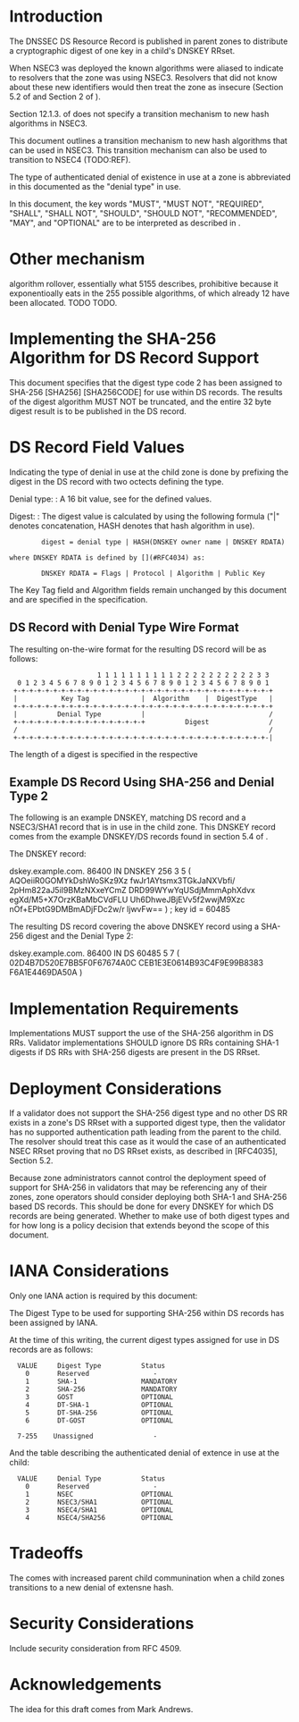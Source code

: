 # Introduction

The DNSSEC [](#RFC4033) [](#RFC4033) [](#RFC4035) DS Resource Record [](#RFC3658) 
is published in parent zones to distribute a cryptographic digest of one key in a child's
DNSKEY RRset.  

When NSEC3 [](#RFC5155) was deployed the known algorithms were aliased to indicate
to resolvers that the zone was using NSEC3. Resolvers that did not know
about these new identifiers would then treat the zone as insecure 
(Section 5.2 of [](#RFC4035) and Section 2 of [](#RFC5155)).

Section 12.1.3. of [](#RFC5155) does not specify a transition mechanism to 
new hash algorithms in NSEC3. 

This document outlines a transition mechanism to new hash algorithms that
can be used in NSEC3. This transition mechanism can also be used to transition
to NSEC4 (TODO:REF).

The type of authenticated denial of existence in use at a zone is abbreviated
in this documented as the "denial type" in use.

In this document, the key words "MUST", "MUST NOT", "REQUIRED",
"SHALL", "SHALL NOT", "SHOULD", "SHOULD NOT", "RECOMMENDED", "MAY",
and "OPTIONAL" are to be interpreted as described in [](#RFC2119).

# Other mechanism

algorithm rollover, essentially what 5155 describes, prohibitive
because it exponentioally eats in the 255 possible algorithms, of which
already 12 have been allocated. TODO TODO.

# Implementing the SHA-256 Algorithm for DS Record Support

This document specifies that the digest type code 2 has been assigned
to SHA-256 [SHA256] [SHA256CODE] for use within DS records.  The
results of the digest algorithm MUST NOT be truncated, and the entire
32 byte digest result is to be published in the DS record.

# DS Record Field Values

Indicating the type of denial in use at the child zone is done by
prefixing the digest in the DS record with two octects defining
the type.

Denial type: 
:   A 16 bit value, see [](#iana-considerations) for the defined values.

Digest: 
:   The digest value is calculated by using the following
    formula ("|" denotes concatenation, HASH denotes that 
    hash algorithm in use).

            digest = denial type | HASH(DNSKEY owner name | DNSKEY RDATA)

    where DNSKEY RDATA is defined by [](#RFC4034) as:

            DNSKEY RDATA = Flags | Protocol | Algorithm | Public Key

   The Key Tag field and Algorithm fields remain unchanged by this
   document and are specified in the [](#RFC4034) specification.

##  DS Record with Denial Type Wire Format

The resulting on-the-wire format for the resulting DS record will be
as follows:

                          1 1 1 1 1 1 1 1 1 1 2 2 2 2 2 2 2 2 2 2 3 3
      0 1 2 3 4 5 6 7 8 9 0 1 2 3 4 5 6 7 8 9 0 1 2 3 4 5 6 7 8 9 0 1
     +-+-+-+-+-+-+-+-+-+-+-+-+-+-+-+-+-+-+-+-+-+-+-+-+-+-+-+-+-+-+-+-+
     |           Key Tag             |  Algorithm    |  DigestType   |
     +-+-+-+-+-+-+-+-+-+-+-+-+-+-+-+-+-+-+-+-+-+-+-+-+-+-+-+-+-+-+-+-+
     |          Denial Type          |                               /
     +-+-+-+-+-+-+-+-+-+-+-+-+-+-+-+-+          Digest               /
     /                                                               /
     +-+-+-+-+-+-+-+-+-+-+-+-+-+-+-+-+-+-+-+-+-+-+-+-+-+-+-+-+-+-+-+-|

The length of a digest is specified in the respective 

##  Example DS Record Using SHA-256 and Denial Type 2

The following is an example DNSKEY, matching DS record and a
NSEC3/SHA1 record that is in use in the child zone. This
DNSKEY record comes from the example DNSKEY/DS records found in
section 5.4 of [](#RFC4034).

The DNSKEY record:

   dskey.example.com. 86400 IN DNSKEY 256 3 5 ( AQOeiiR0GOMYkDshWoSKz9Xz
                                                fwJr1AYtsmx3TGkJaNXVbfi/
                                                2pHm822aJ5iI9BMzNXxeYCmZ
                                                DRD99WYwYqUSdjMmmAphXdvx
                                                egXd/M5+X7OrzKBaMbCVdFLU
                                                Uh6DhweJBjEVv5f2wwjM9Xzc
                                                nOf+EPbtG9DMBmADjFDc2w/r
                                                ljwvFw==
                                                ) ;  key id = 60485

The resulting DS record covering the above DNSKEY record using a
SHA-256 digest and the Denial Type 2:

   dskey.example.com. 86400 IN DS 60485 5 7   ( 02D4B7D520E7BB5F0F67674A0C
                                                CEB1E3E0614B93C4F9E99B8383
                                                F6A1E4469DA50A )

# Implementation Requirements

Implementations MUST support the use of the SHA-256 algorithm in DS
RRs.  Validator implementations SHOULD ignore DS RRs containing SHA-1
digests if DS RRs with SHA-256 digests are present in the DS RRset.

# Deployment Considerations

If a validator does not support the SHA-256 digest type and no other
DS RR exists in a zone's DS RRset with a supported digest type, then
the validator has no supported authentication path leading from the
parent to the child.  The resolver should treat this case as it would
the case of an authenticated NSEC RRset proving that no DS RRset
exists, as described in [RFC4035], Section 5.2.

Because zone administrators cannot control the deployment speed of
support for SHA-256 in validators that may be referencing any of
their zones, zone operators should consider deploying both SHA-1 and
SHA-256 based DS records.  This should be done for every DNSKEY for
which DS records are being generated.  Whether to make use of both
digest types and for how long is a policy decision that extends
beyond the scope of this document.

# IANA Considerations

Only one IANA action is required by this document:

The Digest Type to be used for supporting SHA-256 within DS records
has been assigned by IANA.

At the time of this writing, the current digest types assigned for
use in DS records are as follows:

      VALUE     Digest Type          Status
        0       Reserved                -
        1       SHA-1                MANDATORY
        2       SHA-256              MANDATORY
        3       GOST                 OPTIONAL
        4       DT-SHA-1             OPTIONAL
        5       DT-SHA-256           OPTIONAL
        6       DT-GOST              OPTIONAL

      7-255    Unassigned               -


And the table describing the authenticated denial of extence in use
at the child:

      VALUE     Denial Type          Status
        0       Reserved                -
        1       NSEC                 OPTIONAL
        2       NSEC3/SHA1           OPTIONAL
        3       NSEC4/SHA1           OPTIONAL
        4       NSEC4/SHA256         OPTIONAL

# Tradeoffs

The comes with increased parent child communination when a child
zones transitions to a new denial of extensne hash.

# Security Considerations

Include security consideration from RFC 4509.

# Acknowledgements

The idea for this draft comes from Mark Andrews.
